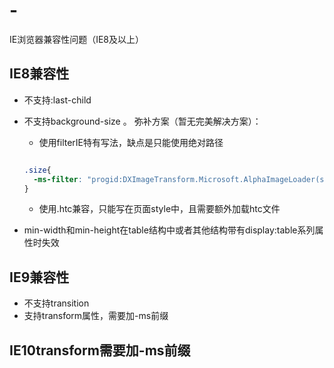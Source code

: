 # -
IE浏览器兼容性问题（IE8及以上）

## IE8兼容性
  - 不支持:last-child
  - 不支持background-size 。
    弥补方案（暂无完美解决方案）：
    - 使用filterIE特有写法，缺点是只能使用绝对路径
    
    ```css
    
    .size{
      -ms-filter: "progid:DXImageTransform.Microsoft.AlphaImageLoader(src='img/1.jpg', sizingMethod='scale')";
    }  

    ```
    
    - 使用.htc兼容，只能写在页面style中，且需要额外加载htc文件
  - min-width和min-height在table结构中或者其他结构带有display:table系列属性时失效

## IE9兼容性
  - 不支持transition
  - 支持transform属性，需要加-ms前缀

## IE10transform需要加-ms前缀

